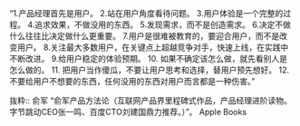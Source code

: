 “1.产品经理首先是用户。
2.站在用户角度看待问题。
3.用户体验是一个完整的过程。
4.追求效果，不做没用的东西。
5.发现需求，而不是创造需求。
6.决定不做什么往往比决定做什么更重要。
7.用户是很难被教育的，要迎合用户，而不是改变用户。
8.关注最大多数用户，在关键点上超越竞争对手，快速上线，在实践中不断改进。
9.给用户稳定的体验预期。
10. 如果不确定该怎么做，就先看别人是怎么做的。
11. 把用户当作傻瓜，不要让用户思考和选择，替用户预先想好。
12. 不要给用户不想要的东西，任何没用的东西对用户而言都是一种伤害。”

抜粋:: 俞军  “俞军产品方法论（互联网产品界里程碑式作品，产品经理进阶读物。字节跳动CEO张一鸣、百度CTO刘建国鼎力推荐。）”。 Apple Books  
